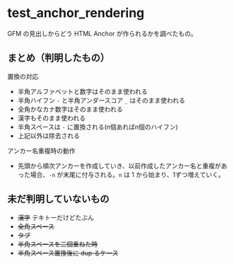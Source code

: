 # test_anchor_rendering

GFM の見出しからどう HTML Anchor が作られるかを調べたもの。

## まとめ（判明したもの）
置換の対応

- 半角アルファベットと数字はそのまま使われる
- 半角ハイフン `-` と半角アンダースコア `_` はそのまま使われる
- 全角かなカナ数字はそのまま使われる
- 漢字もそのまま使われる
- 半角スペースは `-` に置換される(n個あればn個のハイフン)
- 上記以外は除去される

アンカー名重複時の動作

- 先頭から順次アンカーを作成していき、以前作成したアンカー名と重複があった場合、`-n` が末尾に付与される。`n` は 1 から始まり、1ずつ増えていく。

## 未だ判明していないもの
- ~~漢字~~ テキトーだけどたぶん
- ~~全角スペース~~
- ~~タブ~~
- ~~半角スペースを二個重ねた時~~
- ~~半角スペース置換後に dup るケース~~
